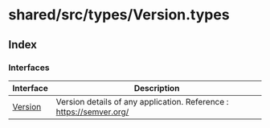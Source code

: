# shared/src/types/Version.types

## Index

### Interfaces

| Interface | Description |
| ------ | ------ |
| [Version](interfaces/version/index.md) | Version details of any application. Reference : https://semver.org/ |

